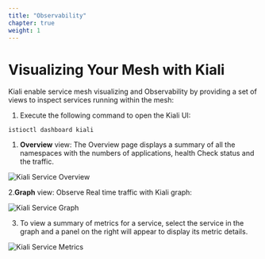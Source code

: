 ```yaml
---
title: "Observability"
chapter: true
weight: 1
---
```

# Visualizing Your Mesh with Kiali

Kiali enable service mesh visualizing and Observability by providing a set of views to inspect services running within the mesh:

1. Execute the following command to open the Kiali UI:

```
istioctl dashboard kiali
```

1. **Overview** view: The Overview page displays a summary of all the namespaces with the numbers of applications, health Check status and the traffic.


![Kiali Service Overview](/images/kiali-service-overview.png)

2.**Graph** view: Observe Real time traffic with Kiali graph:

![Kiali Service Graph](/images/kiali-service-graph.png)

3. To view a summary of metrics for a service, select the service in the graph and a panel on the right will appear to display its metric details.

![Kiali Service Metrics](/images/kiali-service-metrics.png)
